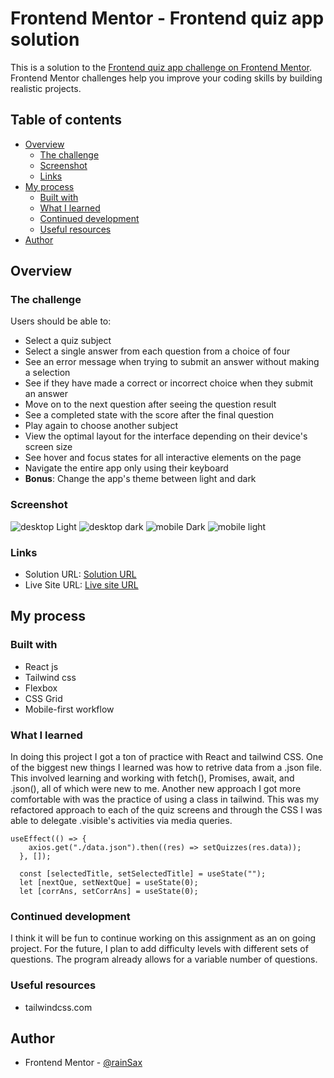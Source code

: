 # Frontend Mentor - Frontend quiz app solution

This is a solution to the [Frontend quiz app challenge on Frontend Mentor](https://www.frontendmentor.io/challenges/frontend-quiz-app-BE7xkzXQnU). Frontend Mentor challenges help you improve your coding skills by building realistic projects.

## Table of contents

- [Overview](#overview)
  - [The challenge](#the-challenge)
  - [Screenshot](#screenshot)
  - [Links](#links)
- [My process](#my-process)
  - [Built with](#built-with)
  - [What I learned](#what-i-learned)
  - [Continued development](#continued-development)
  - [Useful resources](#useful-resources)
- [Author](#author)

## Overview

### The challenge

Users should be able to:

- Select a quiz subject
- Select a single answer from each question from a choice of four
- See an error message when trying to submit an answer without making a selection
- See if they have made a correct or incorrect choice when they submit an answer
- Move on to the next question after seeing the question result
- See a completed state with the score after the final question
- Play again to choose another subject
- View the optimal layout for the interface depending on their device's screen size
- See hover and focus states for all interactive elements on the page
- Navigate the entire app only using their keyboard
- **Bonus**: Change the app's theme between light and dark

### Screenshot

![desktop Light](./screenshots/desktop-light.png "Light mode desktop view")
![desktop dark](./screenshots/desktop-dark.png "Dark mode desktop view")
![mobile Dark](./screenshots/mobile-dark.png "dark mode mobile view")
![mobile light](./screenshots/mobile-light.png "light mode mobile view")

### Links

- Solution URL: [Solution URL](https://github.com/Nahom77/quiz-app)
- Live Site URL: [Live site URL](https://Nahom77.github.io/quiz-app)

## My process

### Built with

- React js
- Tailwind css
- Flexbox
- CSS Grid
- Mobile-first workflow

### What I learned

In doing this project I got a ton of practice with React and tailwind CSS. One of the biggest new things I learned was how to retrive data from a .json file. This involved learning and working with fetch(), Promises, await, and .json(), all of which were new to me. Another new approach I got more comfortable with was the practice of using a class in tailwind. This was my refactored approach to each of the quiz screens and through the CSS I was able to delegate .visible's activities via media queries.

```React
useEffect(() => {
    axios.get("./data.json").then((res) => setQuizzes(res.data));
  }, []);

  const [selectedTitle, setSelectedTitle] = useState("");
  let [nextQue, setNextQue] = useState(0);
  let [corrAns, setCorrAns] = useState(0);
```

### Continued development

I think it will be fun to continue working on this assignment as an on going project. For the future, I plan to add difficulty levels with different sets of questions. The program already allows for a variable number of questions.

### Useful resources

- tailwindcss.com

## Author

- Frontend Mentor - [@rainSax](https://www.frontendmentor.io/profile/Nahom77)
